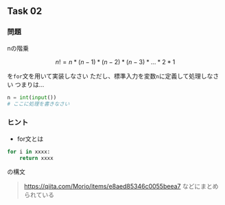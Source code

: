 ## Task 02
### 問題
nの階乗
```math
n! = n * (n-1) * (n-2) * (n-3) * ... * 2 * 1
```
を`for`文を用いて実装しなさい
ただし、標準入力を変数`n`に定義して処理しなさい
つまりは... 
```python
n = int(input())
# ここに処理を書きなさい

```

### ヒント
- for文とは
```python
for i in xxxx:
    return xxxx
```
の構文

> https://qiita.com/Morio/items/e8aed85346c0055beea7 などにまとめられている

